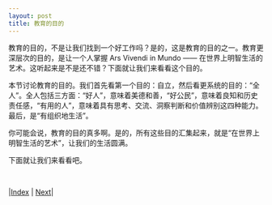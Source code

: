 ```yaml
---
layout: post
title: 教育的目的
---
```


教育的目的，不是让我们找到一个好工作吗？是的，这是教育的目的之一。教育更深层次的目的，是让一个人掌握 Ars Vivendi in Mundo —— 在世界上明智生活的艺术。这听起来是不是还不错？下面就让我们来看看这个目的。

本节讨论教育的目的。我们首先看第一个目的：自立，然后看更系统的目的：“全人”。全人包括三方面：“好人”，意味着美德和善，“好公民”，意味着良知和历史责任感，“有用的人”，意味着具有思考、交流、洞察判断和价值辨别这四种能力。最后，是“有组织地生活”。

你可能会说，教育的目的真多啊。是的，所有这些目的汇集起来，就是“在世界上明智生活的艺术”，让我们的生活圆满。

下面就让我们来看看吧。

<br/>

|[Index](../../) | [Next](0-1-emerson)|